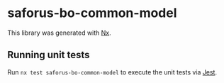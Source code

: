 # saforus-bo-common-model

This library was generated with [Nx](https://nx.dev).

## Running unit tests

Run `nx test saforus-bo-common-model` to execute the unit tests via [Jest](https://jestjs.io).
